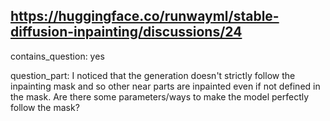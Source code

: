 ## https://huggingface.co/runwayml/stable-diffusion-inpainting/discussions/24

contains_question: yes

question_part: I noticed that the generation doesn't strictly follow the inpainting mask and so other near parts are inpainted even if not defined in the mask. Are there some parameters/ways to make the model perfectly follow the mask?